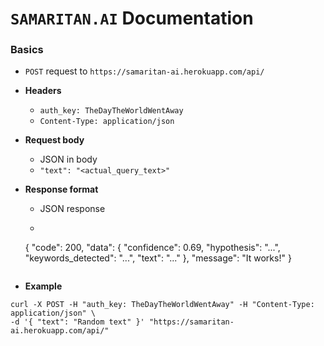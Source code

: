 # `SAMARITAN.AI` Documentation

### Basics

- `POST` request to `https://samaritan-ai.herokuapp.com/api/`

- **Headers**
	- `auth_key: TheDayTheWorldWentAway`
	- `Content-Type: application/json`

- **Request body**
	- JSON in body
	- `"text": "<actual_query_text>"`

- **Response format**
	- JSON response
	
	- ```
	 {
		  "code": 200,
		  "data": {
			    "confidence": 0.69,
			    "hypothesis": "...",
			    "keywords_detected": "...",
			    "text": "..." 
		  },
		  "message": "It works!"
	}
	```
- **Example**
```
curl -X POST -H "auth_key: TheDayTheWorldWentAway" -H "Content-Type: application/json" \ 
-d '{ "text": "Random text" }' "https://samaritan-ai.herokuapp.com/api/" 
 ```